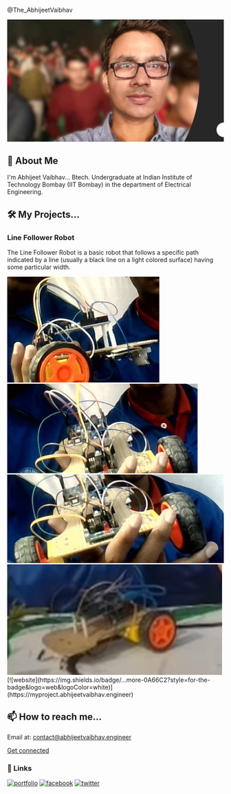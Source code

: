 
@The_AbhijeetVaibhav


![Logo](https://github.com/imabhivaibhav/AbhijeetVaibhav/blob/main/SAve.jpg?raw=true)


## 🚀 About Me
I'm Abhijeet Vaibhav... Btech. Undergraduate at Indian Institute of Technology Bombay (IIT Bombay) in the department of Electrical Engineering.

## 🛠 My Projects...

### Line Follower Robot
The Line Follower Robot is a basic robot that follows a specific path indicated by a line (usually a black line on a light colored surface) having some particular width.


<div class="MagicSlideshow" data-options="">
    <img src="https://raw.githubusercontent.com/imabhivaibhav/AbhijeetVaibhav/main/1.JPG" data-fullscreen-image="https://raw.githubusercontent.com/imabhivaibhav/AbhijeetVaibhav/main/1.JPG"/>
    <img src="https://raw.githubusercontent.com/imabhivaibhav/AbhijeetVaibhav/main/2.JPG" data-fullscreen-image="https://raw.githubusercontent.com/imabhivaibhav/AbhijeetVaibhav/main/2.JPG"/>
    <img src="https://raw.githubusercontent.com/imabhivaibhav/AbhijeetVaibhav/main/3.JPG" data-fullscreen-image="https://raw.githubusercontent.com/imabhivaibhav/AbhijeetVaibhav/main/3.JPG"/>
     <img src="https://raw.githubusercontent.com/imabhivaibhav/AbhijeetVaibhav/main/Line%20follower.png" data-fullscreen-image="https://raw.githubusercontent.com/imabhivaibhav/AbhijeetVaibhav/main/Line%20follower.png"/>
    
</div>
[![website](https://img.shields.io/badge/...more-0A66C2?style=for-the-badge&logo=web&logoColor=white)](https://myproject.abhijeetvaibhav.engineer)

## 📫 How to reach me...

Email at: contact@abhijeetvaibhav.engineer


<script src="https://platform.linkedin.com/badges/js/profile.js" async defer type="text/javascript"></script>



<div class="badge-base LI-profile-badge" data-locale="en_US" data-size="large" data-theme="light" data-type="HORIZONTAL" data-vanity="imabhivaibhav" data-version="v1"><a class="badge-base__link LI-simple-link" href="https://in.linkedin.com/in/imabhivaibhav?trk=profile-badge">Get connected</a></div>
              









### 🔗 Links
[![portfolio](https://img.shields.io/badge/my_portfolio-000?style=for-the-badge&logo=ko-fi&logoColor=white)](https://imabhivaibhav.github.io/)
[![facebook](https://img.shields.io/badge/facebook-0A66C2?style=for-the-badge&logo=facebook&logoColor=white)](https://www.facebook.com/theabhijeetvaibhav)
[![twitter](https://img.shields.io/badge/twitter-1DA1F2?style=for-the-badge&logo=twitter&logoColor=white)](https://twitter.com/imabhivaibhav)
